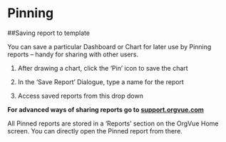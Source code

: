 # Pinning

##Saving report to template

You can save a particular Dashboard or Chart for later use by Pinning reports – handy for sharing with other users.

1) After drawing a chart, click the ‘Pin’ icon to save the chart

2) In the ‘Save Report’ Dialogue, type a name for the report

3) Access saved reports from this drop down

**For advanced ways of sharing reports go to [support.orgvue.com](support.orgvue.com)**

All Pinned reports are stored in a ‘Reports’ section on the OrgVue Home screen. You can directly open the Pinned report from there.
